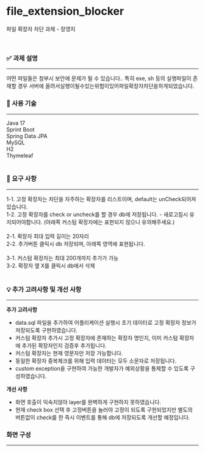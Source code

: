 # file_extension_blocker
파일 확장자 차단 과제 - 장영지

<br>

### ✅ 과제 설명

---
어떤 파일들은 첨부시 보안에 문제가 될 수 있습니다.. 특히 exe, sh 등의 실행파일이 존재할 경우 서버에 올려서실행이될수있는위험이있어파일확장자차단을하게되었습니다.
<br>

### 🧰 사용 기술

---
Java 17<br>
Sprint Boot<br>
Spring Data JPA<br>
MySQL<br>
H2<br>
Thymeleaf<br>
<br>


### 📄 요구 사항

---
1-1. 고정 확장자는 차단을 자주하는 확장자를 리스트이며, default는 unCheck되어져 있습니다.<br>
1-2. 고정 확장자를 check or uncheck를 할 경우 db에 저장됩니다. - 새로고침시 유지되어야합니다. (아래쪽 커스텀 확장자에는 표현되지 않으니 유의해주세요.)<br>
<br>
2-1. 확장자 최대 입력 길이는 20자리<br>
2-2. 추가버튼 클릭시 db 저장되며, 아래쪽 영역에 표현됩니다.<br>
<br>
3-1. 커스텀 확장자는 최대 200개까지 추가가 가능<br>
3-2. 확장자 옆 X를 클릭시 db에서 삭제<br>
<br>

### 💡 추가 고려사항 및 개선 사항

---
**추가 고려사항**

- data.sql 파일을 추가하여 어플리케이션 실행시 초기 데이터로 고정 확장자 정보가 저장되도록 구현하였습니다.
- 커스텀 확장자 추가시 고정 확장자에 존재하는 확장자 명인지, 이미 커스텀 확장자에 추가된 확장자인지 검증후 추가됩니다.
- 커스텀 확장자는 현재 영문자만 저장 가능합니다.
- 동일한 확장자 중복체크를 위해 입력 데이터는 모두 소문자로 저장됩니다.
- custom exception을 구현하여 가능한 개발자가 예외상황을 통제할 수 있도록 구성하였습니다.

**개선 사항**
- 화면 호출이 익숙치않아 layer를 완벽하게 구현하지 못하였습니다.
- 현재 check box 선택 후 고정버튼을 눌러야 고정이 되도록 구현되었지만 별도의 버튼없이 check를 한 즉시 이벤트를 통해 db에 저장되도록 개선할 예정입니다.

### 화면 구성

---

